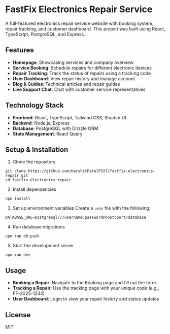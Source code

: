 # FastFix Electronics Repair Service

A full-featured electronics repair service website with booking system, repair tracking, and customer dashboard. This project was built using React, TypeScript, PostgreSQL, and Express.

## Features

- **Homepage**: Showcasing services and company overview
- **Service Booking**: Schedule repairs for different electronic devices
- **Repair Tracking**: Track the status of repairs using a tracking code
- **User Dashboard**: View repair history and manage account
- **Blog & Guides**: Technical articles and repair guides
- **Live Support Chat**: Chat with customer service representatives

## Technology Stack

- **Frontend**: React, TypeScript, Tailwind CSS, Shadcn UI
- **Backend**: Node.js, Express
- **Database**: PostgreSQL with Drizzle ORM
- **State Management**: React Query

## Setup & Installation

1. Clone the repository
```
git clone https://github.com/HarshitPatelPSIT/fastfix-electronics-repair.git
cd fastfix-electronics-repair
```

2. Install dependencies
```
npm install
```

3. Set up environment variables
Create a `.env` file with the following:
```
DATABASE_URL=postgresql://username:password@host:port/database
```

4. Run database migrations
```
npm run db:push
```

5. Start the development server
```
npm run dev
```

## Usage

- **Booking a Repair**: Navigate to the Booking page and fill out the form
- **Tracking a Repair**: Use the tracking page with your unique code (e.g., FF-2025-1234)
- **User Dashboard**: Login to view your repair history and status updates

## License

MIT